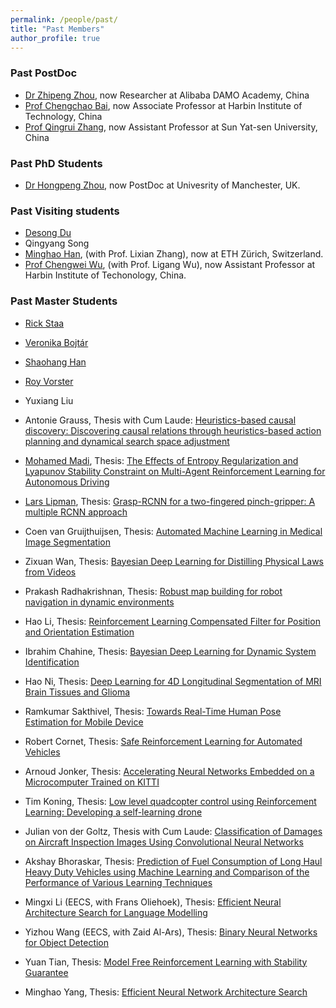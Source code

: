 ```yaml
---
permalink: /people/past/
title: "Past Members"
author_profile: true
---
```


<h3>Past PostDoc</h3>
  
*  [Dr Zhipeng Zhou](https://scholar.google.com/citations?user=Ot0PPAcAAAAJ&hl=zh-CN), now Researcher at Alibaba DAMO Academy, China
*  [Prof Chengchao Bai](http://homepage.hit.edu.cn/baichengchao?lang=zh), now Associate Professor at Harbin Institute of Technology, China
*  [Prof Qingrui Zhang](http://saa.sysu.edu.cn/teacher/427), now Assistant Professor at Sun Yat-sen University, China

<h3>Past PhD Students</h3>
  
* [Dr Hongpeng Zhou](https://scholar.google.com/citations?user=StuUN6wAAAAJ&hl=zh-CN), now PostDoc at Univesrity of Manchester, UK.

<h3>Past Visiting students </h3>

* [Desong Du](https://scholar.google.com/citations?user=8P1k52MAAAAJ&hl=en) 
* Qingyang Song
* [Minghao Han](https://scholar.google.com/citations?user=vSFTX1AAAAAJ&hl=zh-CN), (with Prof. Lixian Zhang), now at ETH Zürich, Switzerland.
* [Prof Chengwei Wu](http://homepage.hit.edu.cn/wuchengwei), (with Prof. Ligang Wu), now Assistant Professor at Harbin Institute of Techonology, China.

<h3>Past Master Students</h3>

* [Rick Staa](https://www.linkedin.com/in/rickstaa/?originalSubdomain=nl)
* [Veronika Bojtár](https://www.linkedin.com/in/veronika-bojt%C3%A1r-61b87a15b/?originalSubdomain=hu)
* [Shaohang Han](https://www.linkedin.com/in/shaohang-han-970747192/?originalSubdomain=cn)
* [Roy Vorster](https://www.linkedin.com/in/roy-vorster-8a00b1133/)
* Yuxiang Liu

* Antonie Grauss, Thesis with Cum Laude: [Heuristics-based causal discovery: Discovering causal relations through heuristics-based action planning and dynamical search space adjustment](https://repository.tudelft.nl/islandora/object/uuid%3A83d273d0-f496-421a-a74d-1656a327ec25)
* [Mohamed Madi](https://www.linkedin.com/in/mohamed-madi-8371a8140/?originalSubdomain=ae), Thesis: [The Effects of Entropy Regularization and Lyapunov Stability Constraint on Multi-Agent Reinforcement Learning for Autonomous Driving](https://repository.tudelft.nl/islandora/object/uuid%3A743d8142-9d59-4c97-a8da-2c0d734c8ebc)
* [Lars Lipman](https://worldrowing.com/athlete/laurentius-lipman?id=55262), Thesis: [Grasp-RCNN for
a two-fingered pinch-gripper: A multiple RCNN approach](https://repository.tudelft.nl/islandora/object/uuid%3A0ae63374-35c0-4455-99f8-6464e91e4710) 
* Coen van Gruijthuijsen, Thesis: [Automated Machine Learning in Medical Image Segmentation](https://repository.tudelft.nl/islandora/object/uuid:cd200c93-3185-4c5b-a3ef-4113b997cee1?collection=education)
* Zixuan Wan, Thesis: [Bayesian Deep Learning for Distilling Physical Laws from Videos](https://repository.tudelft.nl/islandora/object/uuid%3A7164f6d2-d8af-4d8d-a46d-62a9024895da)
* Prakash Radhakrishnan, Thesis: [Robust map building for robot navigation in dynamic environments](https://repository.tudelft.nl/islandora/object/uuid%3A0a10f475-5a59-4ad7-9966-24f0f675f863)
* Hao Li, Thesis: [Reinforcement Learning Compensated Filter for Position and Orientation Estimation](https://repository.tudelft.nl/islandora/object/uuid%3A9e27b7eb-fa2d-419a-ad9d-d181b0953740)
* Ibrahim Chahine, Thesis: [Bayesian Deep Learning for Dynamic System Identification](https://repository.tudelft.nl/islandora/object/uuid%3A78eb1c0d-f1c8-4f5b-b70c-d3fbeea1ddc2)
* Hao Ni, Thesis: [Deep Learning for 4D Longitudinal Segmentation of MRI Brain Tissues and Glioma](https://repository.tudelft.nl/islandora/object/uuid%3Ae34a8dee-0bdb-4e79-9d42-3fc3998bbb23)
* Ramkumar Sakthivel,
Thesis: [Towards Real-Time Human Pose Estimation for Mobile Device](https://repository.tudelft.nl/islandora/object/uuid%3A70bee125-f415-4c12-87b6-18b414800bbc)
* Robert Cornet, 
Thesis: [Safe Reinforcement Learning for Automated Vehicles](https://repository.tudelft.nl/islandora/object/uuid%3A7bedb60a-ced8-4fcf-97ca-80208861a413)
* Arnoud Jonker, 
Thesis: [Accelerating Neural Networks Embedded on a Microcomputer Trained on KITTI](https://repository.tudelft.nl/islandora/object/uuid%3A4d60c66f-5292-4616-a72f-ba055f3b0cc8)
* Tim Koning, Thesis: [Low level quadcopter control using Reinforcement Learning: Developing a self-learning drone](https://repository.tudelft.nl/islandora/object/uuid%3A0b9e0796-13b5-42ba-b231-fbb6aadd5233)
* Julian von der Goltz, Thesis with Cum Laude: [Classification of Damages on Aircraft Inspection Images Using Convolutional Neural Networks](https://repository.tudelft.nl/islandora/object/uuid%3A06572701-d9be-4c72-939e-7f0835333436)
* Akshay Bhoraskar, Thesis: [Prediction of Fuel Consumption of Long Haul Heavy Duty Vehicles using Machine Learning and Comparison of the Performance of Various Learning Techniques](https://repository.tudelft.nl/islandora/object/uuid%3Aacf934e3-ceeb-49ba-b98e-11f384324aea)
* Mingxi Li (EECS, with Frans Oliehoek), Thesis: [Efficient Neural Architecture Search for Language Modelling](https://repository.tudelft.nl/islandora/object/uuid%3Aaa5c948d-43c4-480d-9818-43949c67a3b5)
* Yizhou Wang (EECS, with Zaid Al-Ars), Thesis: [Binary Neural Networks for Object Detection](https://repository.tudelft.nl/islandora/object/uuid%3A9f0da106-82ea-4f2e-9cd5-8bc834885d6f)
* Yuan Tian,
Thesis: [Model Free Reinforcement Learning with Stability Guarantee](https://repository.tudelft.nl/islandora/object/uuid%3Adde4e58f-e109-4e7f-8ecb-ed1734294e5c)
* Minghao Yang, Thesis: [Efficient Neural Network Architecture Search](https://repository.tudelft.nl/islandora/object/uuid%3A9985c543-cb4e-4259-b6f8-b44ba433f1e3)
 
